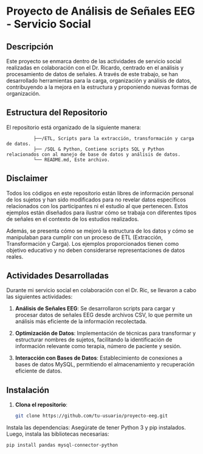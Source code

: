 # Proyecto de Análisis de Señales EEG - Servicio Social

## Descripción
Este proyecto se enmarca dentro de las actividades de servicio social realizadas en colaboración con el Dr. Ricardo, centrado en el análisis y procesamiento de datos de señales. A través de este trabajo, se han desarrollado herramientas para la carga, organización y análisis de datos, contribuyendo a la mejora en la estructura y proponiendo nuevas formas de organización.

## Estructura del Repositorio
El repositorio está organizado de la siguiente manera:

              ├──/ETL, Scripts para la extracción, transformación y carga de datos. 
              ├── /SQL & Python, Contiene scripts SQL y Python relacionados con al manejo de base de datos y análisis de datos. 
              └── README.md, Este archivo.


## Disclaimer
Todos los códigos en este repositorio están libres de información personal de los sujetos y han sido modificados para no revelar datos específicos relacionados con los participantes ni el estudio al que pertenecen. Estos ejemplos están diseñados para ilustrar cómo se trabaja con diferentes tipos de señales en el contexto de los estudios realizados.

Además, se presenta cómo se mejoró la estructura de los datos y cómo se manipulaban para cumplir con un proceso de ETL (Extracción, Transformación y Carga). Los ejemplos proporcionados tienen como objetivo educativo y no deben considerarse representaciones de datos reales.

## Actividades Desarrolladas
Durante mi servicio social en colaboración con el Dr. Ric, se llevaron a cabo las siguientes actividades:

1. **Análisis de Señales EEG**: Se desarrollaron scripts para cargar y procesar datos de señales EEG desde archivos CSV, lo que permite un análisis más eficiente de la información recolectada.

2. **Optimización de Datos**: Implementación de técnicas para transformar y estructurar nombres de sujetos, facilitando la identificación de información relevante como terapia, número de paciente y sesión.

3. **Interacción con Bases de Datos**: Establecimiento de conexiones a bases de datos MySQL, permitiendo el almacenamiento y recuperación eficiente de datos.


## Instalación

1. **Clona el repositorio**:
   ```bash
   git clone https://github.com/tu-usuario/proyecto-eeg.git


Instala las dependencias: Asegúrate de tener Python 3 y pip instalados. Luego, instala las bibliotecas necesarias:

`pip install pandas mysql-connector-python`







